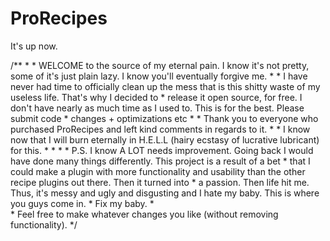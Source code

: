 # ProRecipes
It's up now. 

/**
	 * 
	 * WELCOME to the source of my eternal pain. I know it's not pretty, some of it's just plain lazy. I know you'll eventually forgive me. 
	 * 
	 * I have never had time to officially clean up the mess that is this shitty waste of my useless life. That's why I decided to
	 * release it open source, for free. I don't have nearly as much time as I used to. This is for the best. Please submit code 
	 * changes + optimizations etc
	 * 
	 * Thank you to everyone who purchased ProRecipes and left kind comments in regards to it. 
	 * 
	 * I know now that I will burn eternally in H.E.L.L (hairy ecstasy of lucrative lubricant) for this. 
	 * 
	 * 
	 * 
	 * P.S. I know A LOT needs improvement. Going back I would have done many things differently. This project is a result of a bet 
	 * that I could make a plugin with more functionality and usability than the other recipe plugins out there. Then it turned into 
	 * a passion. Then life hit me. Thus, it's messy and ugly and disgusting and I hate my baby.  This is where you guys come in. 
	 * Fix my baby. 
	 *  
	 * Feel free to make whatever changes you like (without removing functionality). 
	 */
   
